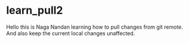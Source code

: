 # learn_pull2
Hello this is Naga Nandan learning how to pull changes from git remote.
And also keep the current local changes unaffected.
